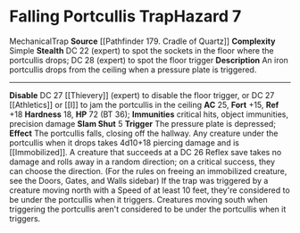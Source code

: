 ﻿---
ac: '25'
all_resistance: null
complexity: Simple
element: null
fortitude: '+15'
hardness: '18'
hazard_type: Trap
hp: 72 (BT 36)
id: '176'
immunity:
- critical hits
- object immunities
- precision damage
level: '7'
name: Falling Portcullis Trap
rarity: Common
reflex: '+18'
resistance: null
school: null
source: '[[DATABASE/source/Pathfinder 179. Cradle of Quartz|Pathfinder #179: Cradle
  of Quartz]]'
trait:
- '[[DATABASE/trait/Mechanical|Mechanical]]'
- '[[DATABASE/trait/Trap|Trap]]'
type: Hazard
weakness: null
will: null

---
# Falling Portcullis Trap<span class="item-type">Hazard 7</span>

<span class="item-trait">Mechanical</span><span class="item-trait">Trap</span>
**Source** [[Pathfinder 179. Cradle of Quartz]]
**Complexity** Simple
**Stealth** DC 22 (expert) to spot the sockets in the floor where the portcullis drops; DC 28 (expert) to spot the floor trigger
**Description** An iron portcullis drops from the ceiling when a pressure plate is triggered.

---
**Disable** DC 27 [[Thievery]] (expert) to disable the floor trigger, or DC 27 [[Athletics]] or [[I]] to jam the portcullis in the ceiling
**AC** 25, **Fort** +15, **Ref** +18
**Hardness** 18, **HP** 72 (BT 36); **Immunities** critical hits, object immunities, precision damage
**Slam Shut** <span class="action-icon">5</span> **Trigger** The pressure plate is depressed; **Effect** The portcullis falls, closing off the hallway. Any creature under the portcullis when it drops takes 4d10+18 piercing damage and is [[Immobilized]]. A creature that succeeds at a DC 26 Reflex save takes no damage and rolls away in a random direction; on a critical success, they can choose the direction. (For the rules on freeing an immobilized creature, see the Doors, Gates, and Walls sidebar)
 If the trap was triggered by a creature moving north with a Speed of at least 10 feet, they're considered to be under the portcullis when it triggers. Creatures moving south when triggering the portcullis aren't considered to be under the portcullis when it triggers.